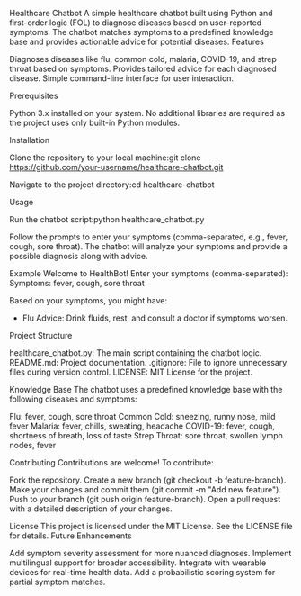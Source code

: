 Healthcare Chatbot
A simple healthcare chatbot built using Python and first-order logic (FOL) to diagnose diseases based on user-reported symptoms. The chatbot matches symptoms to a predefined knowledge base and provides actionable advice for potential diseases.
Features

Diagnoses diseases like flu, common cold, malaria, COVID-19, and strep throat based on symptoms.
Provides tailored advice for each diagnosed disease.
Simple command-line interface for user interaction.

Prerequisites

Python 3.x installed on your system.
No additional libraries are required as the project uses only built-in Python modules.

Installation

Clone the repository to your local machine:git clone https://github.com/your-username/healthcare-chatbot.git


Navigate to the project directory:cd healthcare-chatbot



Usage

Run the chatbot script:python healthcare_chatbot.py


Follow the prompts to enter your symptoms (comma-separated, e.g., fever, cough, sore throat).
The chatbot will analyze your symptoms and provide a possible diagnosis along with advice.

Example
Welcome to HealthBot!
Enter your symptoms (comma-separated):
Symptoms: fever, cough, sore throat

Based on your symptoms, you might have:
- Flu
  Advice: Drink fluids, rest, and consult a doctor if symptoms worsen.

Project Structure

healthcare_chatbot.py: The main script containing the chatbot logic.
README.md: Project documentation.
.gitignore: File to ignore unnecessary files during version control.
LICENSE: MIT License for the project.

Knowledge Base
The chatbot uses a predefined knowledge base with the following diseases and symptoms:

Flu: fever, cough, sore throat
Common Cold: sneezing, runny nose, mild fever
Malaria: fever, chills, sweating, headache
COVID-19: fever, cough, shortness of breath, loss of taste
Strep Throat: sore throat, swollen lymph nodes, fever

Contributing
Contributions are welcome! To contribute:

Fork the repository.
Create a new branch (git checkout -b feature-branch).
Make your changes and commit them (git commit -m "Add new feature").
Push to your branch (git push origin feature-branch).
Open a pull request with a detailed description of your changes.

License
This project is licensed under the MIT License. See the LICENSE file for details.
Future Enhancements

Add symptom severity assessment for more nuanced diagnoses.
Implement multilingual support for broader accessibility.
Integrate with wearable devices for real-time health data.
Add a probabilistic scoring system for partial symptom matches.
